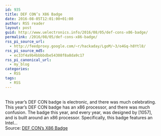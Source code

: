 ```yaml
---
id: 935
title: DEF CON’s X86 Badge
date: 2016-08-05T12:01:00+01:00
author: RSS reader
layout: post
guid: http://www.uelectronics.info/2016/08/05/def-cons-x86-badge/
permalink: /2016/08/05/def-cons-x86-badge/
rss_pi_source_url:
  - http://feedproxy.google.com/~r/hackaday/LgoM/~3/o4Gq-h8Ytl8/
rss_pi_source_md5:
  - ec33f4a9b4bbbbdbe54308f8a8da9c17
rss_pi_canonical_url:
  - my_blog
categories:
  - RSS
tags:
  - RSS
---
```

&#013;  
This year’s DEF CON badge is electronic, and there was much celebrating. This year’s DEF CON badge has an x86 processor, and there was much confusion. The badge this year, and every year, was designed by [1057], and is built around an x86 processor. Specifically, this badge features an Intel…&#013;  
Source: <a href="http://feedproxy.google.com/~r/hackaday/LgoM/~3/o4Gq-h8Ytl8/" target="_blank">DEF CON’s X86 Badge</a>